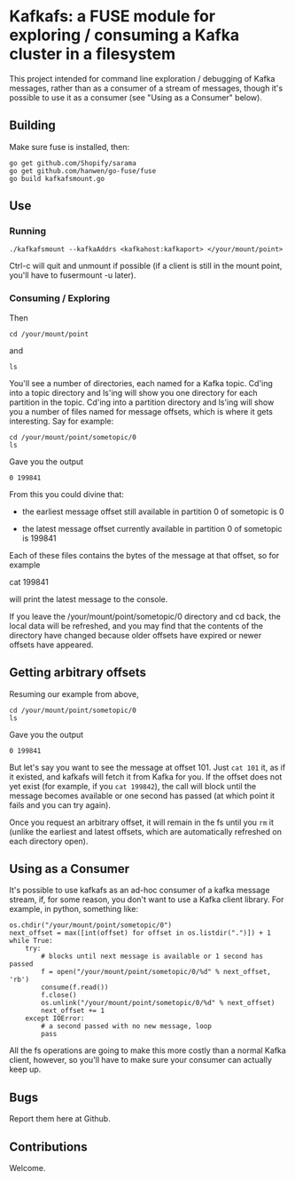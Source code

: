 # Kafkafs: a FUSE module for exploring / consuming a Kafka cluster in a filesystem

This project intended for command line exploration / debugging of
Kafka messages, rather than as a consumer of a stream of messages,
though it's possible to use it as a consumer (see "Using as a
Consumer" below).

## Building

Make sure fuse is installed, then:

    go get github.com/Shopify/sarama
    go get github.com/hanwen/go-fuse/fuse
    go build kafkafsmount.go

## Use

### Running

    ./kafkafsmount --kafkaAddrs <kafkahost:kafkaport> </your/mount/point>

Ctrl-c will quit and unmount if possible (if a client is still in the
mount point, you'll have to fusermount -u later).

### Consuming / Exploring

Then

    cd /your/mount/point

and

    ls

You'll see a number of directories, each named for a Kafka topic.
Cd'ing into a topic directory and ls'ing will show you one directory
for each partition in the topic.  Cd'ing into a partition directory
and ls'ing will show you a number of files named for message offsets,
which is where it gets interesting.  Say for example:

    cd /your/mount/point/sometopic/0
    ls

Gave you the output

    0 199841

From this you could divine that:

* the earliest message offset still available in partition 0 of
  sometopic is 0

* the latest message offset currently available in partition 0 of
  sometopic is 199841

Each of these files contains the bytes of the message at that offset,
so for example

   cat 199841

will print the latest message to the console.

If you leave the /your/mount/point/sometopic/0 directory and cd back,
the local data will be refreshed, and you may find that the contents
of the directory have changed because older offsets have expired or
newer offsets have appeared.

## Getting arbitrary offsets

Resuming our example from above,

    cd /your/mount/point/sometopic/0
    ls

Gave you the output

    0 199841

But let's say you want to see the message at offset 101.  Just ```cat
101``` it, as if it existed, and kafkafs will fetch it from Kafka for
you.  If the offset does not yet exist (for example, if you ```cat
199842```), the call will block until the message becomes available or
one second has passed (at which point it fails and you can try again).

Once you request an arbitrary offset, it will remain in the fs until
you ```rm``` it (unlike the earliest and latest offsets, which are
automatically refreshed on each directory open).

## Using as a Consumer

It's possible to use kafkafs as an ad-hoc consumer of a kafka message
stream, if, for some reason, you don't want to use a Kafka client
library.  For example, in python, something like:

    os.chdir("/your/mount/point/sometopic/0")
    next_offset = max([int(offset) for offset in os.listdir(".")]) + 1
    while True:
        try:
            # blocks until next message is available or 1 second has passed
            f = open("/your/mount/point/sometopic/0/%d" % next_offset, 'rb')
            consume(f.read())
            f.close()
            os.unlink("/your/mount/point/sometopic/0/%d" % next_offset)
            next_offset += 1
        except IOError:
            # a second passed with no new message, loop
            pass


All the fs operations are going to make this more costly than a normal
Kafka client, however, so you'll have to make sure your consumer can
actually keep up.

## Bugs

Report them here at Github.

## Contributions

Welcome.
